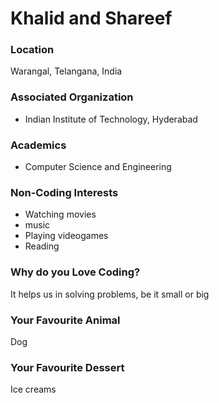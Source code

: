 # Khalid and Shareef

### Location
Warangal, Telangana, India

### Associated Organization
- Indian Institute of Technology, Hyderabad

### Academics
- Computer Science and Engineering

### Non-Coding Interests
- Watching movies
- music
- Playing videogames
- Reading

### Why do you Love Coding?
It helps us in solving problems, be it small or big

### Your Favourite Animal
Dog

### Your Favourite Dessert
Ice creams
